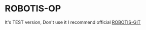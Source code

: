 # ROBOTIS-OP
It's TEST version, Don't use it
I recommend official [ROBOTIS-GIT](https://github.com/ROBOTIS-GIT/ROBOTIS-OP)
